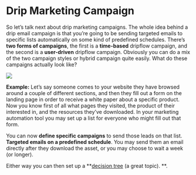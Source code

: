# Drip Marketing Campaign


So let’s talk next about drip marketing campaigns. The whole idea behind a drip email campaign is that you’re going to be sending targeted emails to specific lists automatically on some kind of predefined schedules. There’s **two forms of campaigns**, the first is a **time-based** dripflow campaign, and the second is a **user-driven** dripflow campaign. Obviously you can do a mix of the two campaign styles or hybrid campaign quite easily. What do these campaigns actually look like?

![](https://medium2.global.ssl.fastly.net/max/2000/1*wjuiCpOUjnD_WiQ1FODAxw.png)


**Example:** Let’s say someone comes to your website they have browsed around a couple of different sections, and then they fill out a form on the landing page in order to receive a white paper about a specific product. Now you know first of all what pages they visited, the product of their interested in, and the resources they’ve downloaded. In your marketing automation tool you may set up a list for everyone who might fill out that form.

You can now **define specific campaigns** to send those leads on that list. **Targeted emails on a predefined schedule**. You may send them an email directly after they download the asset, or you may choose to wait a week (or longer).

Either way you can then set up a **[decision tree](https://www.mautic.org/marketing-automation-software/decision-tree-workflows/) (a great topic). **.